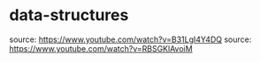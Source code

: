 # data-structures

source: https://www.youtube.com/watch?v=B31LgI4Y4DQ
source: https://www.youtube.com/watch?v=RBSGKlAvoiM
